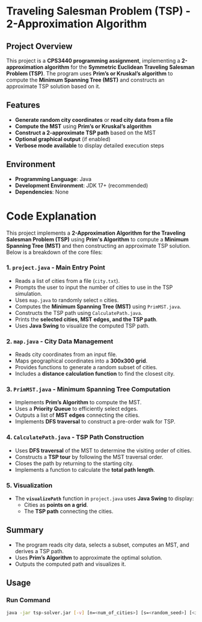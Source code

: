 # Traveling Salesman Problem (TSP) - 2-Approximation Algorithm

## Project Overview
This project is a **CPS3440 programming assignment**, implementing a **2-approximation algorithm** for the **Symmetric Euclidean Traveling Salesman Problem (TSP)**. The program uses **Prim’s or Kruskal’s algorithm** to compute the **Minimum Spanning Tree (MST)** and constructs an approximate TSP solution based on it.

## Features
- **Generate random city coordinates** or **read city data from a file**
- **Compute the MST** using **Prim’s or Kruskal’s algorithm**
- **Construct a 2-approximate TSP path** based on the MST
- **Optional graphical output** (if enabled)
- **Verbose mode available** to display detailed execution steps

## Environment
- **Programming Language**: Java
- **Development Environment**: JDK 17+ (recommended)
- **Dependencies**: None

# Code Explanation

This project implements a **2-Approximation Algorithm for the Traveling Salesman Problem (TSP)** using **Prim's Algorithm** to compute a **Minimum Spanning Tree (MST)** and then constructing an approximate TSP solution. Below is a breakdown of the core files:

### 1. `project.java` - Main Entry Point
- Reads a list of cities from a file (`city.txt`).
- Prompts the user to input the number of cities to use in the TSP simulation.
- Uses `map.java` to randomly select `n` cities.
- Computes the **Minimum Spanning Tree (MST)** using `PrimMST.java`.
- Constructs the TSP path using `CalculatePath.java`.
- Prints the **selected cities, MST edges, and the TSP path**.
- Uses **Java Swing** to visualize the computed TSP path.

### 2. `map.java` - City Data Management
- Reads city coordinates from an input file.
- Maps geographical coordinates into a **300x300 grid**.
- Provides functions to generate a random subset of cities.
- Includes a **distance calculation function** to find the closest city.

### 3. `PrimMST.java` - Minimum Spanning Tree Computation
- Implements **Prim’s Algorithm** to compute the MST.
- Uses a **Priority Queue** to efficiently select edges.
- Outputs a list of **MST edges** connecting the cities.
- Implements **DFS traversal** to construct a pre-order walk for TSP.

### 4. `CalculatePath.java` - TSP Path Construction
- Uses **DFS traversal** of the MST to determine the visiting order of cities.
- Constructs a **TSP tour** by following the MST traversal order.
- Closes the path by returning to the starting city.
- Implements a function to calculate the **total path length**.

### 5. Visualization
- The **`visualizePath`** function in `project.java` uses **Java Swing** to display:
  - Cities as **points on a grid**.
  - The **TSP path** connecting the cities.

## Summary
- The program reads city data, selects a subset, computes an MST, and derives a TSP path.
- Uses **Prim’s Algorithm** to approximate the optimal solution.
- Outputs the computed path and visualizes it.


## Usage
### Run Command
```sh
java -jar tsp-solver.jar [-v] [n=<num_of_cities>] [s=<random_seed>] [<input_file>]



